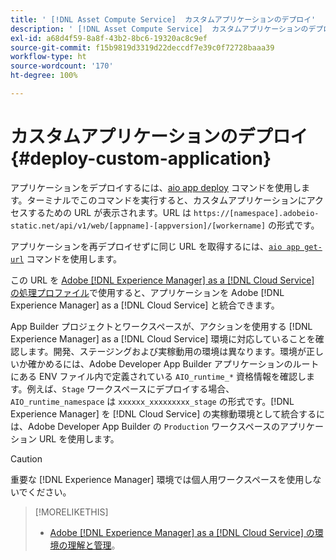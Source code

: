 ```yaml
---
title: ' [!DNL Asset Compute Service]  カスタムアプリケーションのデプロイ'
description: ' [!DNL Asset Compute Service]  カスタムアプリケーションのデプロイ。'
exl-id: a68d4f59-8a8f-43b2-8bc6-19320ac8c9ef
source-git-commit: f15b9819d3319d22deccdf7e39c0f72728baaa39
workflow-type: ht
source-wordcount: '170'
ht-degree: 100%

---
```


# カスタムアプリケーションのデプロイ {#deploy-custom-application}

アプリケーションをデプロイするには、[aio app deploy](https://github.com/adobe/aio-cli#aio-appdeploy) コマンドを使用します。ターミナルでこのコマンドを実行すると、カスタムアプリケーションにアクセスするための URL が表示されます。URL は `https://[namespace].adobeio-static.net/api/v1/web/[appname]-[appversion]/[workername]` の形式です。

アプリケーションを再デプロイせずに同じ URL を取得するには、[`aio app get-url`](https://github.com/adobe/aio-cli#aio-app-get-url-action) コマンドを使用します。

この URL を [Adobe  [!DNL Experience Manager]  as a  [!DNL Cloud Service] の処理プロファイル](https://experienceleague.adobe.com/ja/docs/experience-manager-cloud-service/content/assets/manage/asset-microservices-configure-and-use)で使用すると、アプリケーションを Adobe [!DNL Experience Manager] as a [!DNL Cloud Service] と統合できます。

App Builder プロジェクトとワークスペースが、アクションを使用する [!DNL Experience Manager] as a [!DNL Cloud Service] 環境に対応していることを確認します。開発、ステージングおよび実稼動用の環境は異なります。環境が正しいか確かめるには、Adobe Developer App Builder アプリケーションのルートにある ENV ファイル内で定義されている `AIO_runtime_*` 資格情報を確認します。例えば、`Stage` ワークスペースにデプロイする場合、`AIO_runtime_namespace` は `xxxxxx_xxxxxxxxx_stage` の形式です。[!DNL Experience Manager] を [!DNL Cloud Service] の実稼動環境として統合するには、Adobe Developer App Builder の `Production` ワークスペースのアプリケーション URL を使用します。

>[!CAUTION]
>
>重要な [!DNL Experience Manager] 環境では個人用ワークスペースを使用しないでください。

>[!MORELIKETHIS]
>
>* [Adobe  [!DNL Experience Manager]  as a  [!DNL Cloud Service] の環境の理解と管理](https://experienceleague.adobe.com/ja/docs/experience-manager-cloud-service/content/implementing/using-cloud-manager/manage-environments)。
